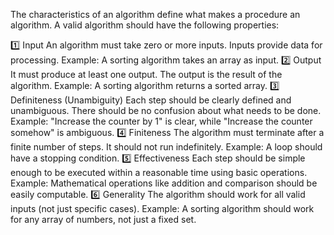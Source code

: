 The characteristics of an algorithm define what makes a procedure an algorithm. A valid algorithm should have the following properties:

1️⃣ Input
An algorithm must take zero or more inputs.
Inputs provide data for processing.
Example: A sorting algorithm takes an array as input.
2️⃣ Output
It must produce at least one output.
The output is the result of the algorithm.
Example: A sorting algorithm returns a sorted array.
3️⃣ Definiteness (Unambiguity)
Each step should be clearly defined and unambiguous.
There should be no confusion about what needs to be done.
Example: "Increase the counter by 1" is clear, while "Increase the counter somehow" is ambiguous.
4️⃣ Finiteness
The algorithm must terminate after a finite number of steps.
It should not run indefinitely.
Example: A loop should have a stopping condition.
5️⃣ Effectiveness
Each step should be simple enough to be executed within a reasonable time using basic operations.
Example: Mathematical operations like addition and comparison should be easily computable.
6️⃣ Generality
The algorithm should work for all valid inputs (not just specific cases).
Example: A sorting algorithm should work for any array of numbers, not just a fixed set.
